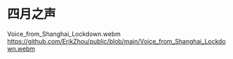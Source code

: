 # 四月之声
Voice_from_Shanghai_Lockdown.webm
https://github.com/ErikZhou/public/blob/main/Voice_from_Shanghai_Lockdown.webm
